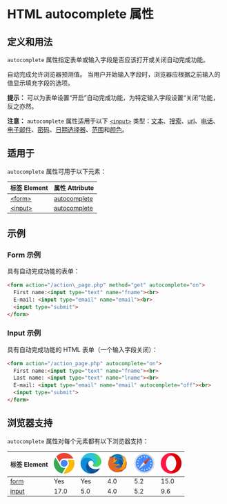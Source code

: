 HTML autocomplete 属性
===

## 定义和用法

`autocomplete` 属性指定表单或输入字段是否应该打开或关闭自动完成功能。

自动完成允许浏览器预测值。 当用户开始输入字段时，浏览器应根据之前输入的值显示填充字段的选项。

**提示：** 可以为表单设置“开启”自动完成功能，为特定输入字段设置“关闭”功能，反之亦然。

**注意：** `autocomplete` 属性适用于以下 [`<input>`](../tags/input.md) 类型：[文本](../tags/input_type_text.md)、[搜索](../tags/input_type_search.md)、[url](../tags/input_type_url.md)、[电话](../tags/input_type_tel.md)、[电子邮件](../tags/input_type_email.md)、[密码](../tags/input_type_password.md)、[日期选择器](../tags/input_type_date.md)、[范围](../tags/input_type_range.md)和[颜色](../tags/input_type_color.md)。

## 适用于

`autocomplete` 属性可用于以下元素：

| 标签 Element | 属性 Attribute |
| ----- | ----- |
| [\<form>](../tags/form.md)   | [autocomplete](../tags/form_autocomplete.md)  |
| [\<input>](../tags/input.md) | [autocomplete](../tags/input_autocomplete.md) |

## 示例

### Form 示例

具有自动完成功能的表单：

```html idoc:preview:iframe
<form action="/action\_page.php" method="get" autocomplete="on">
  First name:<input type="text" name="fname"><br>
  E-mail: <input type="email" name="email"><br>
  <input type="submit">
</form>
```

### Input 示例

具有自动完成功能的 HTML 表单（一个输入字段关闭）：

```html idoc:preview:iframe
<form action="/action_page.php" autocomplete="on">
  First name:<input type="text" name="fname"><br>
  Last name: <input type="text" name="lname"><br>
  E-mail: <input type="email" name="email" autocomplete="off"><br>
  <input type="submit">
</form>
```

## 浏览器支持

`autocomplete` 属性对每个元素都有以下浏览器支持：

| 标签 Element | ![chrome][1] | ![edge][2] | ![firefox][3] | ![safari][4] | ![opera][5] |
| ------- | --- | --- | --- | --- | --- |
| [form](../tags/form.md)    | Yes  | Yes | 4.0 | 5.2 | 15.0 |
| [input](../tags/input.md)   | 17.0 | 5.0 | 4.0 | 5.2 | 9.6  |

[1]: ../assets/chrome.svg
[2]: ../assets/edge.svg
[3]: ../assets/firefox.svg
[4]: ../assets/safari.svg
[5]: ../assets/opera.svg